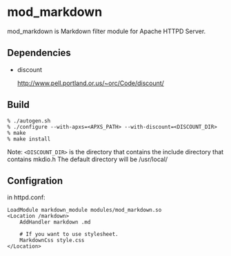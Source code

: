 mod_markdown
============

mod_markdown is Markdown filter module for Apache HTTPD Server.

## Dependencies

* discount

  http://www.pell.portland.or.us/~orc/Code/discount/

## Build
    % ./autogen.sh
    % ./configure --with-apxs=<APXS_PATH> --with-discount=<DISCOUNT_DIR>
    % make
    % make install

Note: `<DISCOUNT_DIR>` is the directory that contains the include directory that contains mkdio.h
The default directory will be /usr/local/

## Configration
in httpd.conf:

    LoadModule markdown_module modules/mod_markdown.so
    <Location /markdown>
        AddHandler markdown .md

        # If you want to use stylesheet.
        MarkdownCss style.css
    </Location>
